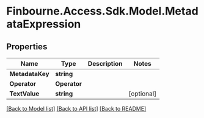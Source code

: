 
# Finbourne.Access.Sdk.Model.MetadataExpression

## Properties

Name | Type | Description | Notes
------------ | ------------- | ------------- | -------------
**MetadataKey** | **string** |  | 
**Operator** | **Operator** |  | 
**TextValue** | **string** |  | [optional] 

[[Back to Model list]](../README.md#documentation-for-models)
[[Back to API list]](../README.md#documentation-for-api-endpoints)
[[Back to README]](../README.md)

